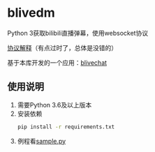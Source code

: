 # blivedm

Python 3获取bilibili直播弹幕，使用websocket协议

[协议解释](https://blog.csdn.net/xfgryujk/article/details/80306776)（有点过时了，总体是没错的）

基于本库开发的一个应用：[blivechat](https://github.com/xfgryujk/blivechat)

## 使用说明

1. 需要Python 3.6及以上版本
2. 安装依赖
    ```sh
    pip install -r requirements.txt
    ```
3. 例程看[sample.py](./sample.py)
